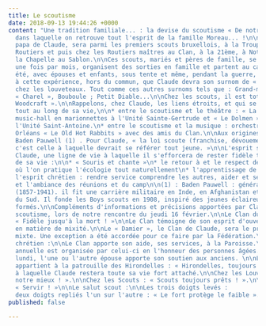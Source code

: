 ```yaml
---
title: Le scoutisme
date: 2018-09-13 19:44:26 +0000
content: "Une tradition familiale... : la devise du scoutisme « De notre mieux ! »
  dans laquelle on retrouve tout l'esprit de la famille Moreau... !\n\n  \nRené, le
  papa de Claude, sera parmi les premiers scouts bruxellois, à la Troupe, chez les
  Routiers et puis chez les Routiers maîtres au Clan, à la 21ème, à Notre-Dame de
  la Chapelle au Sablon.\n\nCes scouts, mariés et pères de famille, se rassemblent
  une fois par mois, organisent des sorties en famille et partent au camp, chaque
  été, avec épouses et enfants, sous tente et même, pendant la guerre, à vélo !\n\nC'est
  à cette expérience, hors du commun, que Claude devra son surnom de « Vieux Campeur »
  chez les louveteaux. Tout comme ces autres surnoms tels que : Grand-mère, Botte,
  « Charel », Bouboule ; Petit Diable...\n\nChez les scouts, il est totemisè « Taurillon
  Woodcraft ».\n\nRappelons, chez Claude, les liens étroits, et qui se sont prolongés
  tout au long de sa vie,\n\n* entre le scoutisme et le théâtre : « La Filoche »,
  music-hall en marionnettes à l'Unité Sainte-Gertrude et « Le Dolmen », clowns à
  l'Unité Saint-Antoine.\n* entre le scoutisme et la musique : orchestre de jazz New
  Orléans « Le Old Hot Rabbits » avec des amis du Clan.\n\nAux origines du scoutisme,
  Baden Pauwell (1) . Pour Claude, « la loi scoute (franchise, dévouement et pureté),
  c'est celle à laquelle devrait se référer tout jeune. »\n\nL'esprit scout est, pour
  Claude, une ligne de vie à laquelle il s'efforcera de rester fidèle tout au long
  de sa vie :\n\n* « Souris et chante »\n* le retour à et le respect de la nature :
  où l'on pratique l'écologie tout naturellement\n* l'apprentissage de la « débrouillardise »\n*
  l'esprit chrétien : rendre service comprendre les autres, aider et servir\n* l'amitié
  et l'ambiance des réunions et du camp\n\n(1) : Baden Pauwell : général britannique
  (1857-1941). il fit une carrière militaire en Inde, en Afghanistan et en Afrique
  du Sud. Il fonde les Boys scouts en 1908, inspiré des jeunes éclaireurs qu'il avait
  formés.\n\nCompléments d'informations et précisions apportées par Claude sur le
  scoutisme, lors de notre rencontre du jeudi 16 février.\n\nLe Clan du papa de Claude :
  « Fidèle jusqu'à la mort ! »\n\nLe Clan témoigne de son esprit d'ouverture, à l'avant-garde
  en matière de mixité.\n\nLe « Damier », le Clan de Claude, sera le premier clan
  mixte. Une exception a été accordée pour ce faire par la Fédération.\n\nL'engagement
  chrétien :\n\nLe Clan apporte son aide, ses services, à la Paroisse.\n\nUne fête
  annuelle est organisée par celui-ci en l'honneur des personnes âgées.\n\nChaque
  lundi, l'une ou l'autre épouse apporte son soutien aux anciens. \n\nLes devises :\n\nClaude
  appartient à la patrouille des Hirondelles : « Hirondelles, toujours fidèles ! ».\n\nFidélité
  à laquelle Claude restera toute sa vie fort attaché.\n\nChez les Louveteaux : « De
  notre mieux ! ».\n\nChez les Scouts : « Scouts toujours prêts ! ».\n\nAu Clan :
  « Servir ! »\n\nLe salut scout :\n\nLes trois doigts levés :                 \n\nfranchise\n\ndévouement\n\npureté\n\nLes
  deux doigts repliés l'un sur l'autre : « Le fort protège le faible »."
published: false

---
```

